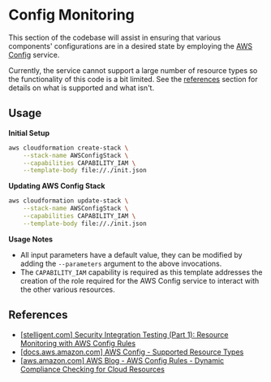 Config Monitoring
=================
This section of the codebase will assist in ensuring that various components'
configurations are in a desired state by employing the
[AWS Config](https://aws.amazon.com/config/) service.

Currently, the service cannot support a large number of resource types so the
functionality of this code is a bit limited. See the [references](#references)
section for details on what is supported and what isn't.

Usage
-----

**Initial Setup**

```sh
aws cloudformation create-stack \
    --stack-name AWSConfigStack \
    --capabilities CAPABILITY_IAM \
    --template-body file://./init.json
```

**Updating AWS Config Stack**

```sh
aws cloudformation update-stack \
    --stack-name AWSConfigStack \
    --capabilities CAPABILITY_IAM \
    --template-body file://./init.json
```

**Usage Notes**

- All input parameters have a default value, they can be modified by adding the
`--parameters` argument to the above invocations.
- The `CAPABILITY_IAM` capability is required as this template addresses the
creation of the role required for the AWS Config service to interact with the
other various resources.

## References
- [[stelligent.com] Security Integration Testing (Part 1): Resource Monitoring with AWS Config Rules](https://stelligent.com/2016/04/19/security-integration-testing-part-1/)
- [[docs.aws.amazon.com] AWS Config - Supported Resource Types](http://docs.aws.amazon.com/config/latest/developerguide/resource-config-reference.html#supported-resources)
- [[aws.amazon.com] AWS Blog - AWS Config Rules - Dynamic Compliance Checking for Cloud Resources](https://aws.amazon.com/blogs/aws/aws-config-rules-dynamic-compliance-checking-for-cloud-resources/)
